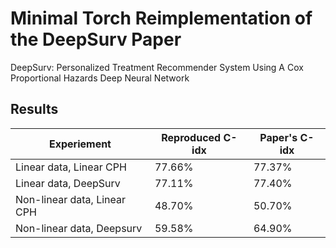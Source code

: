 # Minimal Torch Reimplementation of the DeepSurv Paper
DeepSurv: Personalized Treatment Recommender System Using A Cox Proportional Hazards Deep Neural Network
## Results
| Experiement                 | Reproduced C-idx | Paper's C-idx |
|-----------------------------|------------------|---------------|
| Linear data, Linear CPH     | 77.66% | 77.37% |
| Linear data, DeepSurv       | 77.11% | 77.40% |
| Non-linear data, Linear CPH | 48.70% | 50.70% |
| Non-linear data, Deepsurv   | 59.58% | 64.90% |